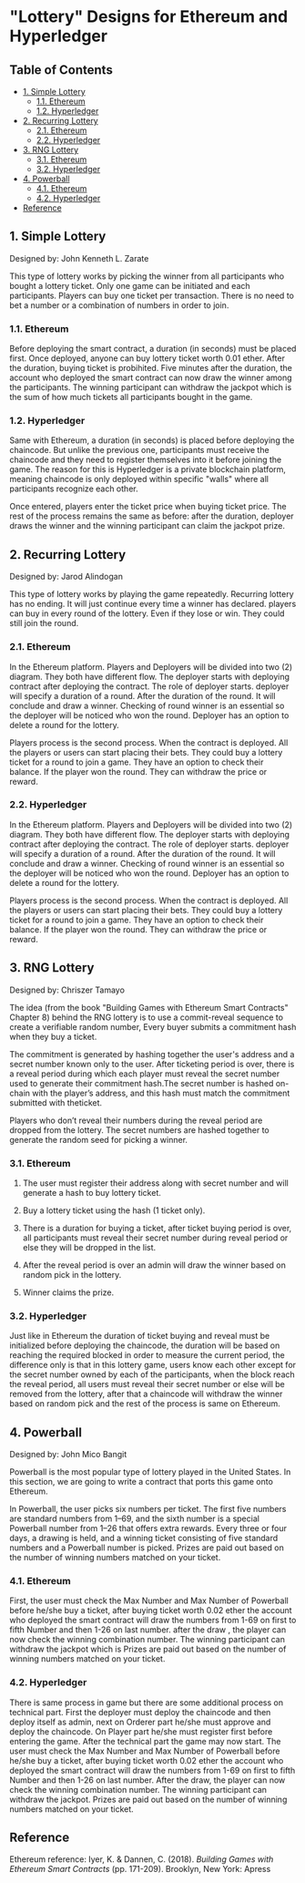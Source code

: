 # "Lottery" Designs for Ethereum and Hyperledger

## Table of Contents
<!-- TOC -->
- [1. Simple Lottery](#1-simple-lottery)
    - [1.1. Ethereum](#11-ethereum)
    - [1.2. Hyperledger](#12-hyperledger)
- [2. Recurring Lottery](#2-recurring-lottery)
    - [2.1. Ethereum](#21-ethereum)
    - [2.2. Hyperledger](#22-hyperledger)
- [3. RNG Lottery](#3-rng-lottery)
    - [3.1. Ethereum](#31-ethereum)
    - [3.2. Hyperledger](#32-hyperledger)
- [4. Powerball](#4-powerball)
    - [4.1. Ethereum](#41-ethereum)
    - [4.2. Hyperledger](#42-hyperledger)
- [Reference](#reference)
<!-- /TOC -->

## 1. Simple Lottery

Designed by: John Kenneth L. Zarate

This type of lottery works by picking the winner from all participants who bought a lottery ticket. Only one game can be initiated and each participants. Players can buy one ticket per transaction. There is no need to bet a number or a combination of numbers in order to join.

### 1.1. Ethereum

Before deploying the smart contract, a duration (in seconds) must be placed first. Once deployed, anyone can buy lottery ticket worth 0.01 ether. After the duration, buying ticket is probihited. Five minutes after the duration, the account who deployed the smart contract can now draw the winner among the participants. The winning participant can withdraw the jackpot which is the sum of how much tickets all participants bought in the game.

### 1.2. Hyperledger

Same with Ethereum, a duration (in seconds) is placed before deploying the chaincode. But unlike the previous one, participants must receive the chaincode and they need to register themselves into it before joining the game. The reason for this is Hyperledger is a private blockchain platform, meaning chaincode is only deployed within specific "walls" where all participants recognize each other.

Once entered, players enter the ticket price when buying ticket price. The rest of the process remains the same as before: after the duration, deployer draws the winner and the winning participant can claim the jackpot prize.

## 2. Recurring Lottery

Designed by: Jarod Alindogan

This type of lottery works by playing the game repeatedly. Recurring lottery has no ending. It will just continue every time a winner has declared. players can buy in every round of the lottery. Even if they lose or win. They could still join the round. 

### 2.1. Ethereum

In the Ethereum platform. Players and Deployers will be divided into two (2) diagram. They both have different flow. The deployer starts with deploying contract after deploying the contract. The role of deployer starts. deployer will specify a duration of a round. After the duration of the round. It will conclude and draw a winner. Checking of round winner is an essential so the deployer will be noticed who won the round. Deployer has an option to delete a round for the lottery.

Players process is the second process. When the contract is deployed. All the players or users can start placing their bets. They could buy a lottery ticket for a round to join a game. They have an option to check their balance. If the player won the round. They can withdraw the price or reward.

### 2.2. Hyperledger

In the Ethereum platform. Players and Deployers will be divided into two (2) diagram. They both have different flow. The deployer starts with deploying contract after deploying the contract. The role of deployer starts. deployer will specify a duration of a round. After the duration of the round. It will conclude and draw a winner. Checking of round winner is an essential so the deployer will be noticed who won the round. Deployer has an option to delete a round for the lottery. 

Players process is the second process. When the contract is deployed. All the players or users can start placing their bets. They could buy a lottery ticket for a round to join a game. They have an option to check their balance. If the player won the round. They can withdraw the price or reward.

## 3. RNG Lottery

Designed by: Chriszer Tamayo

The idea (from the book "Building Games with Ethereum Smart Contracts" Chapter 8) behind the RNG lottery is to use a commit-reveal sequence to create a verifiable random number, Every buyer submits a commitment hash when they buy a ticket.

The commitment is generated by hashing together the user's address and a secret number known only to the user. After ticketing period is over, there is a reveal period during which each player must reveal the secret number used to generate their commitment hash.The secret number is hashed on-chain with the player’s address, and this hash must match the commitment submitted with theticket.

Players who don’t reveal their numbers during the reveal period are dropped from the lottery. The secret numbers are hashed together to generate the random seed for picking a winner.

### 3.1. Ethereum

1. The user must register their address along with secret number and will generate a hash to buy lottery ticket.

2. Buy a lottery ticket using the hash (1 ticket only).

3. There is a duration for buying a ticket, after ticket buying period is over, all participants must reveal their secret number during reveal period or else they will be dropped in the list.

4. After the reveal period is over an admin will draw the winner based on random pick in the lottery.

5. Winner claims the prize.

### 3.2. Hyperledger

Just like in Ethereum the duration of ticket buying and reveal must be initialized before deploying the chaincode, the duration will be based on reaching the required blocked in order to measure the current period, the difference only is that in this lottery game, users know each other except for the secret number owned by each of the participants, when the block reach the reveal period, all users must reveal their secret number or else will be removed from the lottery, after that a chaincode will withdraw the winner based on random pick and the rest of the process is same on Ethereum.

## 4. Powerball

Designed by: John Mico Bangit

Powerball is the most popular type of lottery played in the United States. In this section, we are going to write a contract that ports this game onto Ethereum. 

In Powerball, the user picks six numbers per ticket. The first five numbers are standard numbers from 1–69, and the sixth number is a special Powerball number from 1–26 that offers extra rewards. Every three or four days, a drawing is held, and a winning ticket consisting of five standard numbers and a Powerball number is picked. Prizes are paid out based on the number of winning numbers matched on your ticket.

### 4.1. Ethereum

First, the user must check the Max Number and Max Number of Powerball before he/she buy a ticket, after buying ticket worth 0.02 ether the account who deployed the smart contract will draw the numbers from 1-69 on first to fifth Number and then 1-26 on last number. after the draw , the player can now check the winning combination number. The winning participant can withdraw the jackpot which is Prizes are paid out based on the number of winning numbers matched on your ticket.

### 4.2. Hyperledger

There is same process in game but there are some additional process on technical part. First the deployer must deploy the chaincode and then deploy itself as admin, next on Orderer part he/she must approve and deploy the chaincode. On Player part he/she must register first before entering the game. After the technical part the game may now start. The user must check the Max Number and Max Number of Powerball before he/she buy a ticket, after buying ticket worth 0.02 ether the account who deployed the smart contract will draw the numbers from 1-69 on first to fifth Number and then 1-26 on last number. After the draw, the player can now check the winning combination number. The winning participant can withdraw the jackpot. Prizes are paid out based on the number of winning numbers matched on your ticket.

## Reference

Ethereum reference: Iyer, K. & Dannen, C. (2018). _Building Games with Ethereum Smart Contracts_ (pp. 171-209). Brooklyn, New York: Apress

